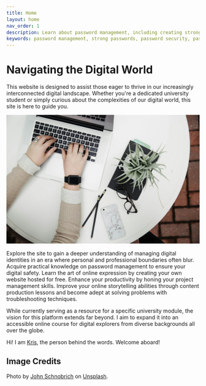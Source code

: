 ```yaml
---
title: Home
layout: home
nav_order: 1
description: Learn about password management, including creating strong passwords and using reliable password manager apps.
keywords: password management, strong passwords, password security, password complexity, password length, password manager
---
```


# Navigating the Digital World

This website is designed to assist those eager to thrive in our increasingly interconnected digital landscape. Whether you're a dedicated university student or simply curious about the complexities of our digital world, this site is here to guide you.

![Three people pointing at a laptop screen.](assets/img/corinne-kutz-tMI2_-r5Nfo-unsplash.jpg)

Explore the site to gain a deeper understanding of managing digital identities in an era where personal and professional boundaries often blur. Acquire practical knowledge on password management to ensure your digital safety. Learn the art of online expression by creating your own website hosted for free. Enhance your productivity by honing your project management skills. Improve your online storytelling abilities through content production lessons and become adept at solving problems with troubleshooting techniques.

While currently serving as a resource for a specific university module, the vision for this platform extends far beyond. I aim to expand it into an accessible online course for digital explorers from diverse backgrounds all over the globe.

Hi! I am [Kris](https://krishofstadter.com/), the person behind the words. Welcome aboard!

## Image Credits

Photo by [John Schnobrich](https://unsplash.com/@johnschno?utm_content=creditCopyText&utm_medium=referral&utm_source=unsplash) on [Unsplash](https://unsplash.com/photos/2FPjlAyMQTA?utm_content=creditCopyText&utm_medium=referral&utm_source=unsplash).
